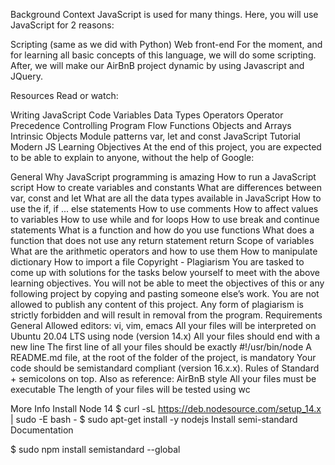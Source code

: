 Background Context JavaScript is used for many things. Here, you will use JavaScript for 2 reasons:

Scripting (same as we did with Python) Web front-end For the moment, and for learning all basic concepts of this language, we will do some scripting. After, we will make our AirBnB project dynamic by using Javascript and JQuery.

Resources Read or watch:

Writing JavaScript Code Variables Data Types Operators Operator Precedence Controlling Program Flow Functions Objects and Arrays Intrinsic Objects Module patterns var, let and const JavaScript Tutorial Modern JS Learning Objectives At the end of this project, you are expected to be able to explain to anyone, without the help of Google:

General Why JavaScript programming is amazing How to run a JavaScript script How to create variables and constants What are differences between var, const and let What are all the data types available in JavaScript How to use the if, if ... else statements How to use comments How to affect values to variables How to use while and for loops How to use break and continue statements What is a function and how do you use functions What does a function that does not use any return statement return Scope of variables What are the arithmetic operators and how to use them How to manipulate dictionary How to import a file Copyright - Plagiarism You are tasked to come up with solutions for the tasks below yourself to meet with the above learning objectives. You will not be able to meet the objectives of this or any following project by copying and pasting someone else’s work. You are not allowed to publish any content of this project. Any form of plagiarism is strictly forbidden and will result in removal from the program. Requirements General Allowed editors: vi, vim, emacs All your files will be interpreted on Ubuntu 20.04 LTS using node (version 14.x) All your files should end with a new line The first line of all your files should be exactly #!/usr/bin/node A README.md file, at the root of the folder of the project, is mandatory Your code should be semistandard compliant (version 16.x.x). Rules of Standard + semicolons on top. Also as reference: AirBnB style All your files must be executable The length of your files will be tested using wc

More Info Install Node 14 $ curl -sL https://deb.nodesource.com/setup_14.x | sudo -E bash - $ sudo apt-get install -y nodejs Install semi-standard Documentation

$ sudo npm install semistandard --global
